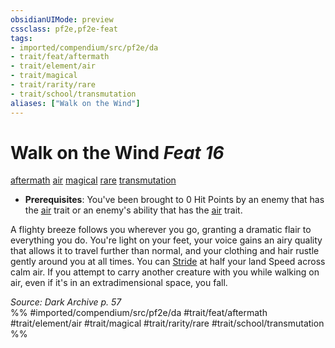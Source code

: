 ```yaml
---
obsidianUIMode: preview
cssclass: pf2e,pf2e-feat
tags:
- imported/compendium/src/pf2e/da
- trait/feat/aftermath
- trait/element/air
- trait/magical
- trait/rarity/rare
- trait/school/transmutation
aliases: ["Walk on the Wind"]
---
```

# Walk on the Wind  *Feat 16*  
[aftermath](aftermath-da.md)  [air](air.md)  [magical](magical.md)  [rare](rare.md)  [transmutation](transmutation.md)  

- **Prerequisites**: You've been brought to 0 Hit Points by an enemy that has the [air](air.md) trait or an enemy's ability that has the [air](air.md) trait.

A flighty breeze follows you wherever you go, granting a dramatic flair to everything you do. You're light on your feet, your voice gains an airy quality that allows it to travel further than normal, and your clothing and hair rustle gently around you at all times. You can [Stride](stride.md) at half your land Speed across calm air. If you attempt to carry another creature with you while walking on air, even if it's in an extradimensional space, you fall.

*Source: Dark Archive p. 57*  
%% #imported/compendium/src/pf2e/da #trait/feat/aftermath #trait/element/air #trait/magical #trait/rarity/rare #trait/school/transmutation %%